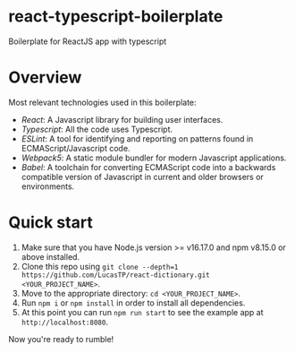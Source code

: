 # react-typescript-boilerplate

Boilerplate for ReactJS app with typescript

# Overview

Most relevant technologies used in this boilerplate:

- _React_: A Javascript library for building user interfaces.
- _Typescript_: All the code uses Typescript.
- _ESLint_: A tool for identifying and reporting on patterns found in ECMAScript/Javascript code.
- _Webpack5_: A static module bundler for modern Javascript applications.
- _Babel_: A toolchain for converting ECMAScript code into a backwards compatible version of Javascript in current and older browsers or environments.

# Quick start

1. Make sure that you have Node.js version >= v16.17.0 and npm v8.15.0 or above installed.
2. Clone this repo using `git clone --depth=1 https://github.com/LucasTP/react-dictionary.git <YOUR_PROJECT_NAME>`.
3. Move to the appropriate directory: `cd <YOUR_PROJECT_NAME>`.
4. Run `npm i` or `npm install` in order to install all dependencies.
5. At this point you can run `npm run start` to see the example app at `http://localhost:8080`.

Now you're ready to rumble!

